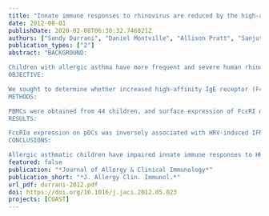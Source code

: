 ```yaml
---
title: "Innate immune responses to rhinovirus are reduced by the high-affinity IgE receptor in allergic asthmatic children"
date: 2012-08-01
publishDate: 2020-02-08T06:30:32.746021Z
authors: ["Sandy Durrani", "Daniel Montville", "Allison Pratt", "Sanjutka Sahu", "Mark DeVries", "Victoria Rajamanickam", "Ronald Gangnon", "Michelle Gill", "Jim Gern", "Rob Lemanske", "Dan Jackson"]
publication_types: ["2"]
abstract: "BACKGROUND:

Children with allergic asthma have more frequent and severe human rhinovirus (HRV)-induced wheezing and asthma exacerbations through unclear mechanisms.
OBJECTIVE:

We sought to determine whether increased high-affinity IgE receptor (FcεRI) expression and cross-linking impairs innate immune responses to HRV, particularly in allergic asthmatic children.
METHODS:

PBMCs were obtained from 44 children, and surface expression of FcεRI on plasmacytoid dendritic cells (pDCs), myeloid dendritic cells, monocytes, and basophils was assessed by using flow cytometry. Cells were also incubated with rabbit anti-human IgE to cross-link FcεRI, followed by stimulation with HRV-16, and IFN-α and IFN-λ1 production was measured by Luminex. The relationships among FcεRI expression and cross-linking, HRV-induced IFN-α and IFN-λ1 production, and childhood allergy and asthma were subsequently analyzed.
RESULTS:

FcεRIα expression on pDCs was inversely associated with HRV-induced IFN-α and IFN-λ1 production. Cross-linking FcεRI before HRV stimulation further reduced PBMC IFN-α (47% relative reduction; 95% CI, 32% to 62%; P< .0001) and IFN-λ1 (81% relative reduction; 95% CI, 69% to 93%; P< .0001) secretion. Allergic asthmatic children had higher surface expression of FcεRIα on pDCs and myeloid dendritic cells when compared with that seen in nonallergic nonasthmatic children. Furthermore, after FcεRI cross-linking, allergic asthmatic children had significantly lower HRV-induced IFN responses than allergic nonasthmatic children (IFN-α, P= .004; IFN-λ1, P= .02) and nonallergic nonasthmatic children (IFN-α, P= .002; IFN-λ1, P= .01).
CONCLUSIONS:

Allergic asthmatic children have impaired innate immune responses to HRV that correlate with increased FcεRI expression on pDCs and are reduced by FcεRI cross-linking. These effects likely increase susceptibility to HRV-induced wheezing and asthma exacerbations."
featured: false
publication: "*Journal of Allergy & Clinical Immunology*"
publication_short: "*J. Allergy Clin. Immunol.*"
url_pdf: durrani-2012.pdf
doi: https://doi.org/10.1016/j.jaci.2012.05.023
projects: [COAST]
---
```



